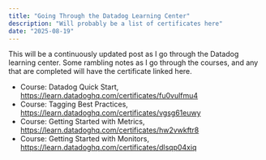 ```yaml
---
title: "Going Through the Datadog Learning Center"
description: "Will probably be a list of certificates here"
date: "2025-08-19"
---
```


This will be a continuously updated post as I go through the Datadog learning center. Some rambling notes as I go through the courses, and any that are completed will have the certificate linked here.

- Course: Datadog Quick Start, <https://learn.datadoghq.com/certificates/fu0vulfmu4>
- Course: Tagging Best Practices, <https://learn.datadoghq.com/certificates/vgsg61euwy>
- Course: Getting Started with Metrics, <https://learn.datadoghq.com/certificates/hw2vwkftr8>
- Course: Getting Started with Monitors, <https://learn.datadoghq.com/certificates/dlsqp04xiq>
